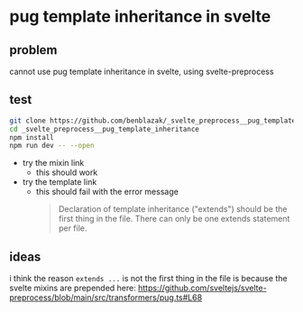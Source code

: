 # pug template inheritance in svelte

## problem

cannot use pug template inheritance in svelte, using svelte-preprocess

## test

```bash
git clone https://github.com/benblazak/_svelte_preprocess__pug_template_inheritance.git
cd _svelte_preprocess__pug_template_inheritance
npm install
npm run dev -- --open
```

- try the mixin link
  - this should work
- try the template link
  - this should fail with the error message
    > Declaration of template inheritance ("extends") should be the first thing in the file. There can only be one extends statement per file.

## ideas

i think the reason `extends ...` is not the first thing in the file is because the svelte mixins are prepended here: https://github.com/sveltejs/svelte-preprocess/blob/main/src/transformers/pug.ts#L68
